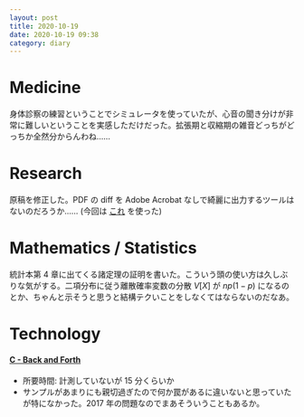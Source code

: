 ```yaml
---
layout: post
title: 2020-10-19
date: 2020-10-19 09:38
category: diary
---
```


# Medicine
身体診察の練習ということでシミュレータを使っていたが、心音の聞き分けが非常に難しいということを実感しただけだった。拡張期と収縮期の雑音どっちがどっちか全然分からんわね……

# Research
原稿を修正した。PDF の diff を Adobe Acrobat なしで綺麗に出力するツールはないのだろうか…… (今回は [これ](https://freesoft-100.com/review/diffpdf.php) を使った)

# Mathematics / Statistics
統計本第 4 章に出てくる諸定理の証明を書いた。こういう頭の使い方は久しぶりな気がする。二項分布に従う離散確率変数の分散 $V[X]$ が $np(1-p)$ になるのとか、ちゃんと示そうと思うと結構テクいことをしなくてはならないのだなあ。

# Technology

#### [C - Back and Forth](https://atcoder.jp/contests/abc051/tasks/abc051_c)
- 所要時間: 計測していないが 15 分くらいか
- サンプルがあまりにも親切過ぎたので何か罠があるに違いないと思っていたが特になかった。2017 年の問題なのでまあそういうこともあるか。